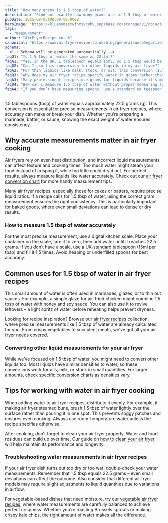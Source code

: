 ```yaml
---
title: "How many grams is 1.5 tbsp of water?"
description: "Find out exactly how many grams are in 1.5 tbsp of water with this simple UK conversion guide. Perfect for air fryer recipes!"
pubDate: 2025-08-03T00:00:00.000Z
heroImage: "https://klueoymssxwfnxsvcyhv.supabase.co/storage/v1/object/public/Shmucket/how-many-grams-is-1-5-tbsp-of-water.webp"
tags:
  - "measurement"
author: "AirFryerRecipe.co.uk"
canonical: "https://www.airfryerrecipe.co.uk/blog/general/uncategorized/how-many-grams-is-1-5-tbsp-of-water"
schema: |
  <!-- Schema will be generated automatically -->
faqQ1: "Is 1.5 tbsp of water the same as 22.5ml?"
faqA1: "Yes, in the UK, 1 tablespoon equals 15ml, so 1.5 tbsp would be 22.5ml. This measurement applies to water and other liquids with similar density. For thicker liquids like syrup, the weight in grams may differ slightly due to density variations."
faqQ2: "Can I use this conversion for other liquids in my air fryer?"
faqA2: "For thin liquids like milk, stock, or oil, this conversion (1.5 tbsp = 22.5g) works well in air fryer recipes. However, thicker liquids like honey or syrup will weigh more due to higher density. Always check specific conversion charts for viscous liquids to ensure accuracy in your air fryer cooking."
faqQ3: "Why does my air fryer recipe specify water in grams rather than tablespoons?"
faqA3: "Many professional recipes use grams for liquids because it’s more precise. Tablespoon measurements can vary based on how you fill them, while grams provide consistent results. This precision is especially important in air fryer cooking, where exact moisture levels affect texture and crispness."
faqQ4: "How can I measure 1.5 tbsp of water without proper measuring spoons?"
faqA4: "If you don’t have measuring spoons, use a standard UK teaspoon (5ml) – 1.5 tbsp equals 4.5 teaspoons. Alternatively, use a kitchen scale to measure 22.5 grams of water. For air fryer recipes, we recommend investing in basic measuring tools for best results."
---
```

<p>1.5 tablespoons (tbsp) of water equals approximately 22.5 grams (g). This conversion is essential for precise measurements in air fryer recipes, where accuracy can make or break your dish. Whether you’re preparing a marinade, batter, or sauce, knowing the exact weight of water ensures consistency.</p>  

<h2>Why accurate measurements matter in air fryer cooking</h2>  
<p>Air fryers rely on even heat distribution, and incorrect liquid measurements can affect texture and cooking times. Too much water might steam your food instead of crisping it, while too little could dry it out. For perfect results, always measure liquids like water accurately. Check out our <a href=https://www.airfryerrecipe.co.uk/air-fryer-conversion-chart>air fryer conversion chart</a> for more handy measurement tips.</p>  

<p>Many air fryer recipes, especially those for cakes or batters, require precise liquid ratios. If a recipe calls for 1.5 tbsp of water, using the correct gram measurement ensures the right consistency. This is particularly important for baked goods, where even small deviations can lead to dense or dry results.</p>  

<h3>How to measure 1.5 tbsp of water accurately</h3>  
<p>For the most precise measurement, use a digital kitchen scale. Place your container on the scale, tare it to zero, then add water until it reaches 22.5 grams. If you don’t have a scale, use a UK-standard tablespoon (15ml per tbsp) and fill it 1.5 times. Avoid heaping or underfilled spoons for best accuracy.</p>  

<h2>Common uses for 1.5 tbsp of water in air fryer recipes</h2>  
<p>This small amount of water is often used in marinades, glazes, or to thin out sauces. For example, a simple glaze for air-fried chicken might combine 1.5 tbsp of water with honey and soy sauce. You can also use it to revive leftovers – a light spritz of water before reheating helps prevent dryness.</p>  

<p>Looking for recipe inspiration? Browse our <a href=https://www.airfryerrecipe.co.uk/recipes>air fryer recipes</a> collection, where precise measurements like 1.5 tbsp of water are already calculated for you. From crispy vegetables to succulent meats, we’ve got all your air fryer needs covered.</p>  

<h3>Converting other liquid measurements for your air fryer</h3>  
<p>While we’ve focused on 1.5 tbsp of water, you might need to convert other liquids too. Most liquids have similar densities to water, so these conversions work for oils, milk, or stock in small quantities. For larger amounts, check specific conversion charts as densities vary.</p>  

<h2>Tips for working with water in air fryer cooking</h2>  
<p>When adding water to air fryer recipes, distribute it evenly. For example, if making air fryer steamed buns, brush 1.5 tbsp of water lightly over the surface rather than pouring it in one spot. This prevents soggy patches and ensures even cooking. Always use room-temperature water unless the recipe specifies otherwise.</p>  

<p>After cooking, don’t forget to clean your air fryer properly. Water and food residues can build up over time. Our guide on <a href=https://www.airfryerrecipe.co.uk/air-fryer-cleaner>how to clean your air fryer</a> will help maintain its performance and longevity.</p>  

<h3>Troubleshooting water measurements in air fryer recipes</h3>  
<p>If your air fryer dish turns out too dry or too wet, double-check your water measurements. Remember that 1.5 tbsp equals 22.5 grams – even small deviations can affect the outcome. Also consider that different air fryer models may require slight adjustments to liquid quantities due to variations in airflow.</p>  

<p>For vegetable-based dishes that need moisture, try our <a href=https://www.airfryerrecipe.co.uk/recipe-category/vegetables>vegetable air fryer recipes</a>, where water measurements are carefully balanced to achieve perfect crispness. Whether you’re roasting Brussels sprouts or making crispy kale chips, the right amount of water makes all the difference.</p>
